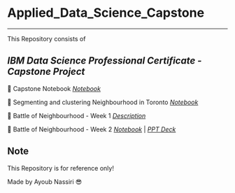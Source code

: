 # Applied_Data_Science_Capstone

---

This Repository consists of _<h2>IBM Data Science Professional Certificate - Capstone Project</h2>_ 

:rocket: Capstone Notebook [*Notebook*](https://github.com/ayoubn/Applied_Data_Science_Capstone/blob/main/Week%201%20Project.ipynb)

:rocket: Segmenting and clustering Neighbourhood in Toronto [*Notebook*](https://github.com/ayoubn/Applied_Data_Science_Capstone/blob/main/Project%202.ipynb)

:rocket: Battle of Neighbourhood - Week 1 [*Description*](https://github.com/ayoubn/Applied_Data_Science_Capstone/blob/6c8a8025cd05ad27b0adf3f999d6f68fd2c2a7f7/The%20Battle%20of%20Neighborhoods%20-%20Description.ipynb)

:rocket: Battle of Neighbourhood - Week 2 [*Notebook*](https://github.com/ayoubn/Applied_Data_Science_Capstone/blob/main/The%20Battle%20of%20Neighborhoods%20(Week%201).ipynb) | [*PPT Deck*](https://github.com/ayoubn/Applied_Data_Science_Capstone/blob/main/IBM%20Applied%20Data%20Science%20Capstone%20Project.pdf)

## Note
This Repository is for reference only!

Made by Ayoub Nassiri :sunglasses:
 
